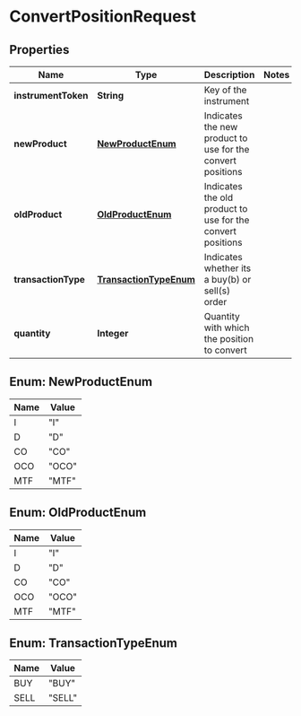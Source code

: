 # ConvertPositionRequest

## Properties
Name | Type | Description | Notes
------------ | ------------- | ------------- | -------------
**instrumentToken** | **String** | Key of the instrument | 
**newProduct** | [**NewProductEnum**](#NewProductEnum) | Indicates the new product to use for the convert positions | 
**oldProduct** | [**OldProductEnum**](#OldProductEnum) | Indicates the old product to use for the convert positions | 
**transactionType** | [**TransactionTypeEnum**](#TransactionTypeEnum) | Indicates whether its a buy(b) or sell(s) order | 
**quantity** | **Integer** | Quantity with which the position to convert | 

<a name="NewProductEnum"></a>
## Enum: NewProductEnum
Name | Value
---- | -----
I | &quot;I&quot;
D | &quot;D&quot;
CO | &quot;CO&quot;
OCO | &quot;OCO&quot;
MTF | &quot;MTF&quot;

<a name="OldProductEnum"></a>
## Enum: OldProductEnum
Name | Value
---- | -----
I | &quot;I&quot;
D | &quot;D&quot;
CO | &quot;CO&quot;
OCO | &quot;OCO&quot;
MTF | &quot;MTF&quot;

<a name="TransactionTypeEnum"></a>
## Enum: TransactionTypeEnum
Name | Value
---- | -----
BUY | &quot;BUY&quot;
SELL | &quot;SELL&quot;
